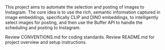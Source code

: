 This project aims to automate the selection and posting of images to Instagram.
The core idea is to use the rich, semantic information captured in image embeddings, specifically CLIP and DINO embeddings, to intelligently select images for posting, and then use the Buffer API to handle the scheduling and posting to Instagram.

Review CONVENTIONS.md for coding standards.
Review README.md for project overview and setup instructions.

